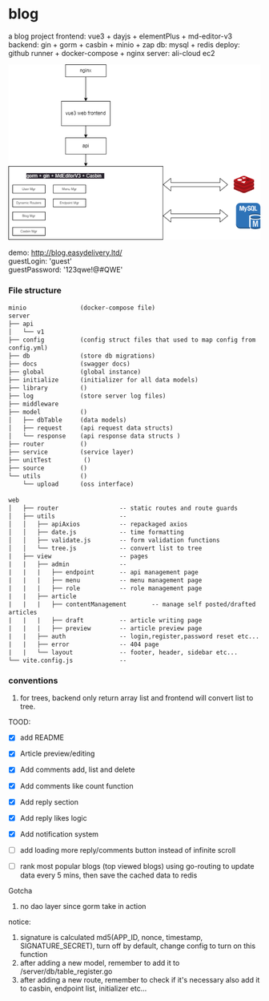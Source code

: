 # blog
a blog project
frontend: vue3 + dayjs + elementPlus + md-editor-v3
backend:  gin + gorm + casbin + minio + zap
db: mysql + redis
deploy: github runner + docker-compose + nginx
server: ali-cloud ec2

![topo](https://github.com/ChocolateAceCream/blog/blob/master/topu.drawio.png)

demo: http://blog.easydelivery.ltd/
</br>
guestLogin: 'guest'
</br>
guestPassword: '123qwe!@#QWE'

### File structure
    minio               (docker-compose file)
    server
    ├── api
    │   └── v1
    ├── config          (config struct files that used to map config from config.yml)
    ├── db              (store db migrations)
    ├── docs            (swagger docs)
    ├── global          (global instance)
    ├── initialize      (initializer for all data models)
    ├── library         ()
    ├── log             (store server log files)
    ├── middleware
    ├── model           ()
    │   ├── dbTable     (data models)
    │   ├── request     (api request data structs)
    │   └── response    (api response data structs )
    ├── router          ()
    ├── service         (service layer)
    ├── unitTest         ()
    ├── source          ()
    └── utils           ()
        └── upload      (oss interface)

    web
    │   ├── router                 -- static routes and route guards
    │   ├── utils                  --
    │   │   ├── apiAxios           -- repackaged axios
    │   │   ├── date.js            -- time formatting
    │   │   ├── validate.js        -- form validation functions
    │   │   └── tree.js            -- convert list to tree
    |   ├── view                   -- pages
    |   |   ├── admin              --
    |   |   |   ├── endpoint       -- api management page
    |   |   |   ├── menu           -- menu management page
    |   |   |   ├── role           -- role management page
    |   |   ├── article
    |   |   |   ├── contentManagement       -- manage self posted/drafted articles
    |   |   |   ├── draft          -- article writing page
    |   |   |   ├── preview        -- article preview page
    |   |   ├── auth               -- login,register,password reset etc...
    |   |   ├── error              -- 404 page
    |   |   └── layout             -- footer, header, sidebar etc...
    └── vite.config.js             --

### conventions
1. for trees, backend only return array list and frontend will convert list to tree.

TOOD:
<!-- - [x] ~~~add README~~ -->
- [x] add README
- [x] Article preview/editing
- [x] Add comments add, list and delete
- [x] Add comments like count function
- [x] Add reply section
- [x] Add reply likes logic
- [X] Add notification system
- [ ] add loading more reply/comments button instead of infinite scroll
- [ ] rank most popular blogs (top viewed blogs) using go-routing to update data every 5 mins, then save the cached data to redis


Gotcha
1. no dao layer since gorm take in action

notice:
1. signature is calculated md5(APP_ID, nonce, timestamp, SIGNATURE_SECRET), turn off by default, change config to turn on this function
2. after adding a new model, remember to add it to /server/db/table_register.go
3. after adding a new route, remember to check if it's necessary also add it to casbin, endpoint list, initializer etc...